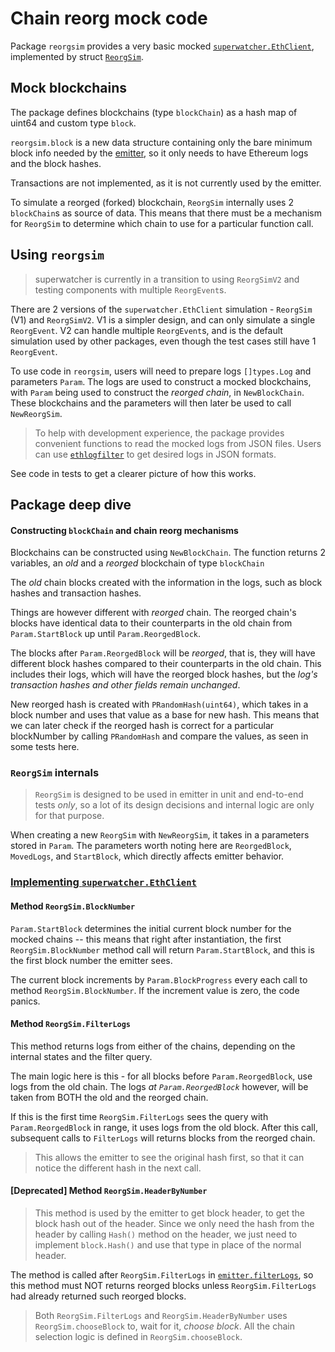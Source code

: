 # Chain reorg mock code

Package `reorgsim` provides a very basic mocked [`superwatcher.EthClient`](../../ethclient.go),
implemented by struct [`ReorgSim`](./reorgsim.go).

## Mock blockchains

The package defines blockchains (type `blockChain`) as a hash map of uint64 and custom type `block`.

`reorgsim.block` is a new data structure containing only the bare minimum block info needed by the [emitter](../../emitter.go),
so it only needs to have Ethereum logs and the block hashes.

Transactions are not implemented, as it is not currently used by the emitter.

To simulate a reorged (forked) blockchain, `ReorgSim` internally uses 2 `blockChain`s as source of data.
This means that there must be a mechanism for `ReorgSim` to determine which chain to use for a particular function call.

## Using `reorgsim`

> superwatcher is currently in a transition to using `ReorgSimV2` and testing components with multiple `ReorgEvent`s.

There are 2 versions of the `superwatcher.EthClient` simulation - `ReorgSim` (V1) and `ReorgSimV2`. V1 is a simpler design,
and can only simulate a single `ReorgEvent`. V2 can handle multiple `ReorgEvent`s, and is the default simulation used
by other packages, even though the test cases still have 1 `ReorgEvent`.

To use code in `reorgsim`, users will need to prepare logs `[]types.Log` and parameters `Param`. The logs are used to
construct a mocked blockchains, with `Param` being used to construct the _reorged chain_, in `NewBlockChain`.
These blockchains and the parameters will then later be used to call `NewReorgSim`.

> To help with development experience, the package provides convenient functions to read the mocked logs from JSON files.
> Users can use [`ethlogfilter`](https://github.com/artnoi43/ethlogfilter) to get desired logs in JSON formats.

See code in tests to get a clearer picture of how this works.

## Package deep dive

#### Constructing `blockChain` and chain reorg mechanisms

Blockchains can be constructed using `NewBlockChain`. The function returns 2 variables,
an _old_ and a _reorged_ blockchain of type `blockChain`

The _old_ chain blocks created with the information in the logs, such as block hashes and transaction hashes.

Things are however different with _reorged_ chain. The reorged chain's blocks have identical data to their counterparts
in the old chain from `Param.StartBlock` up until `Param.ReorgedBlock`.

The blocks after `Param.ReorgedBlock` will be _reorged_, that is, they will have different
block hashes compared to their counterparts in the old chain. This includes their logs, which will have the reorged block hashes,
but the _log's transaction hashes and other fields remain unchanged_.

New reorged hash is created with `PRandomHash(uint64)`, which takes in a block number and uses that value as a base for new hash.
This means that we can later check if the reorged hash is correct for a particular blockNumber by calling `PRandomHash` and compare
the values, as seen in some tests here.

### `ReorgSim` internals

> `ReorgSim` is designed to be used in emitter in unit and end-to-end tests _only_,
> so a lot of its design decisions and internal logic are only for that purpose.

When creating a new `ReorgSim` with `NewReorgSim`, it takes in a parameters stored in `Param`.
The parameters worth noting here are `ReorgedBlock`, `MovedLogs`, and `StartBlock`, which directly affects emitter behavior.

### [Implementing `superwatcher.EthClient`](./ethclient_impl.go)

#### Method `ReorgSim.BlockNumber`

`Param.StartBlock` determines the initial current block number for the mocked chains -- this means that right after instantiation,
the first `ReorgSim.BlockNumber` method call will return `Param.StartBlock`, and this is the first block number the emitter sees.

The current block increments by `Param.BlockProgress` every each call to method `ReorgSim.BlockNumber`.
If the increment value is zero, the code panics.

#### Method `ReorgSim.FilterLogs`

This method returns logs from either of the chains, depending on the internal states and the filter query.

The main logic here is this - for all blocks before `Param.ReorgedBlock`, use logs from the old chain.
The logs _at `Param.ReorgedBlock`_ however, will be taken from BOTH the old and the reorged chain.

If this is the first time `ReorgSim.FilterLogs` sees the query with `Param.ReorgedBlock` in range,
it uses logs from the old block. After this call, subsequent calls to `FilterLogs` will returns blocks from the reorged chain.

> This allows the emitter to see the original hash first, so that it can notice the different hash in the next call.

#### [Deprecated] Method `ReorgSim.HeaderByNumber`

> This method is used by the emitter to get block header, to get the block hash out of the header. Since we only need the hash
> from the header by calling `Hash()` method on the header, we just need to implement `block.Hash()` and use that type in place
> of the normal header.

The method is called after `ReorgSim.FilterLogs` in [`emitter.filterLogs`](../../internal/emitter/filterlogs.go), so this method
must NOT returns reorged blocks unless `ReorgSim.FilterLogs` had already returned such reorged blocks.

> Both `ReorgSim.FilterLogs` and `ReorgSim.HeaderByNumber` uses `ReorgSim.chooseBlock` to, wait for it, _choose block_.
> All the chain selection logic is defined in `ReorgSim.chooseBlock`.
